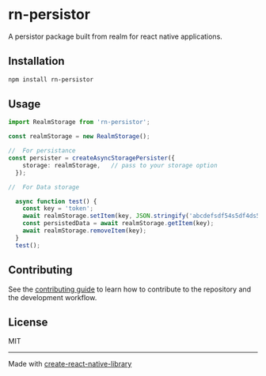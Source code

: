 # rn-persistor

A persistor package built from realm for react native applications.

## Installation

```sh
npm install rn-persistor
```

## Usage

```ts
import RealmStorage from 'rn-persistor';

const realmStorage = new RealmStorage();

//  For persistance
const persister = createAsyncStoragePersister({
    storage: realmStorage,   // pass to your storage option
  });

//  For Data storage

  async function test() {
    const key = 'token';
    await realmStorage.setItem(key, JSON.stringify('abcdefsdf54s5df4ds5f'));
    const persistedData = await realmStorage.getItem(key);
    await realmStorage.removeItem(key);
  }
  test();

```

## Contributing

See the [contributing guide](CONTRIBUTING.md) to learn how to contribute to the repository and the development workflow.

## License

MIT

---

Made with [create-react-native-library](https://github.com/callstack/react-native-builder-bob)
